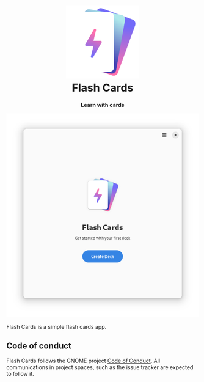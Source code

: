<h1 align="center">
  <img src="data/icons/hicolor/scalable/apps/io.github.fkinoshita.FlashCards.svg" alt="Flash Cards Icon" width="192" height="192"/>
  <br>
  Flash Cards
</h1>

<p align="center"><strong>Learn with cards</strong></p>

<p align="center">
  <img src="/data/screenshots/preview.png" alt="Preview"/>
</p>

Flash Cards is a simple flash cards app.

## Code of conduct

Flash Cards follows the GNOME project [Code of Conduct](./code-of-conduct.md). All
communications in project spaces, such as the issue tracker are expected to follow it.


